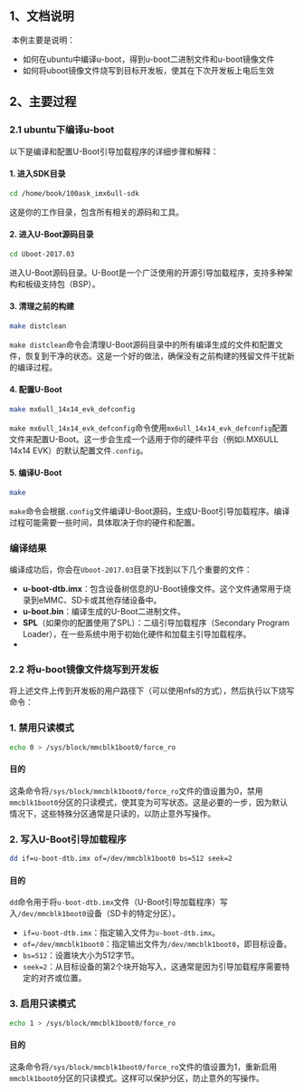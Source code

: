 ## 1、文档说明

​	本例主要是说明：

- 如何在ubuntu中编译u-boot，得到u-boot二进制文件和u-boot镜像文件
- 如何将uboot镜像文件烧写到目标开发板，使其在下次开发板上电后生效

## 2、主要过程

### 2.1 ubuntu下编译u-boot

以下是编译和配置U-Boot引导加载程序的详细步骤和解释：

#### 1. 进入SDK目录

```sh
cd /home/book/100ask_imx6ull-sdk
```

这是你的工作目录，包含所有相关的源码和工具。

#### 2. 进入U-Boot源码目录

```sh
cd Uboot-2017.03
```

进入U-Boot源码目录。U-Boot是一个广泛使用的开源引导加载程序，支持多种架构和板级支持包（BSP）。

#### 3. 清理之前的构建

```sh
make distclean
```

`make distclean`命令会清理U-Boot源码目录中的所有编译生成的文件和配置文件，恢复到干净的状态。这是一个好的做法，确保没有之前构建的残留文件干扰新的编译过程。

#### 4. 配置U-Boot

```sh
make mx6ull_14x14_evk_defconfig
```

`make mx6ull_14x14_evk_defconfig`命令使用`mx6ull_14x14_evk_defconfig`配置文件来配置U-Boot。这一步会生成一个适用于你的硬件平台（例如i.MX6ULL 14x14 EVK）的默认配置文件`.config`。

#### 5. 编译U-Boot

```sh
make
```

`make`命令会根据`.config`文件编译U-Boot源码，生成U-Boot引导加载程序。编译过程可能需要一些时间，具体取决于你的硬件和配置。

### 编译结果

编译成功后，你会在`Uboot-2017.03`目录下找到以下几个重要的文件：

- **u-boot-dtb.imx**：包含设备树信息的U-Boot镜像文件。这个文件通常用于烧录到eMMC、SD卡或其他存储设备中。
- **u-boot.bin**：编译生成的U-Boot二进制文件。
- **SPL**（如果你的配置使用了SPL）：二级引导加载程序（Secondary Program Loader），在一些系统中用于初始化硬件和加载主引导加载程序。
- 

### 2.2 将u-boot镜像文件烧写到开发板

将上述文件上传到开发板的用户路径下（可以使用nfs的方式），然后执行以下烧写命令：

### 1. 禁用只读模式

```sh
echo 0 > /sys/block/mmcblk1boot0/force_ro
```

#### 目的

这条命令将`/sys/block/mmcblk1boot0/force_ro`文件的值设置为0，禁用`mmcblk1boot0`分区的只读模式，使其变为可写状态。这是必要的一步，因为默认情况下，这些特殊分区通常是只读的，以防止意外写操作。

### 2. 写入U-Boot引导加载程序

```sh
dd if=u-boot-dtb.imx of=/dev/mmcblk1boot0 bs=512 seek=2
```

#### 目的

`dd`命令用于将`u-boot-dtb.imx`文件（U-Boot引导加载程序）写入`/dev/mmcblk1boot0`设备（SD卡的特定分区）。

- `if=u-boot-dtb.imx`：指定输入文件为`u-boot-dtb.imx`。
- `of=/dev/mmcblk1boot0`：指定输出文件为`/dev/mmcblk1boot0`，即目标设备。
- `bs=512`：设置块大小为512字节。
- `seek=2`：从目标设备的第2个块开始写入，这通常是因为引导加载程序需要特定的对齐或位置。

### 3. 启用只读模式

```sh
echo 1 > /sys/block/mmcblk1boot0/force_ro
```

#### 目的

这条命令将`/sys/block/mmcblk1boot0/force_ro`文件的值设置为1，重新启用`mmcblk1boot0`分区的只读模式。这样可以保护分区，防止意外的写操作。
